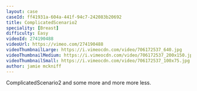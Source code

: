 ```yaml
---
layout: case
caseId: ff41931a-604a-441f-94c7-242083b20692
title: ComplicatedScenario2
speciality: [Breast]
difficulty: Easy
videoId: 274190488
videoUrl: https://vimeo.com/274190488
videoThumbnailLarge: https://i.vimeocdn.com/video/706172537_640.jpg
videoThumbnailMedium: https://i.vimeocdn.com/video/706172537_200x150.jpg
videoThumbnailSmall: https://i.vimeocdn.com/video/706172537_100x75.jpg
author: jamie mckniff
---
```


ComplicatedScenario2 and some more and more more less.